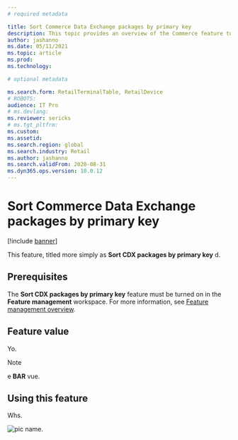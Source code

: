 ```yaml
---
# required metadata

title: Sort Commerce Data Exchange packages by primary key
description: This topic provides an overview of the Commerce feature to sort CDX packages by a primary index per package.
author: jashanno
ms.date: 05/11/2021
ms.topic: article
ms.prod:
ms.technology:

# optional metadata

ms.search.form: RetailTerminalTable, RetailDevice
# ROBOTS:
audience: IT Pro
# ms.devlang:
ms.reviewer: sericks
# ms.tgt_pltfrm:
ms.custom:
ms.assetid:
ms.search.region: global
ms.search.industry: Retail
ms.author: jashanno
ms.search.validFrom: 2020-08-31
ms.dyn365.ops.version: 10.0.12
---
```





# Sort Commerce Data Exchange packages by primary key

[!include [banner](../includes/banner.md)]

This feature, titled more simply as **Sort CDX packages by primary key** d.

## Prerequisites

The **Sort CDX packages by primary key** feature must be turned on in the **Feature management** workspace. For more information, see [Feature management overview](../../fin-ops-core/fin-ops/get-started/feature-management/feature-management-overview.md).

## Feature value

Yo.

> [!NOTE]
> e **BAR** vue.

## Using this feature

Whs.

![pic name.](media/pic_title.jpg)

